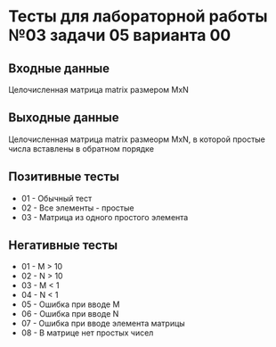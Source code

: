 # Тесты для лабораторной работы №03 задачи 05 варианта 00

## Входные данные
Целочисленная матрица matrix размером MxN

## Выходные данные
Целочисленная матрица matrix размеорм MxN, в которой простые числа вставлены в обратном порядке

## Позитивные тесты
- 01 - Обычный тест
- 02 - Все элементы - простые
- 03 - Матрица из одного простого элемента

## Негативные тесты
- 01 - M > 10
- 02 - N > 10
- 03 - M < 1
- 04 - N < 1
- 05 - Ошибка при вводе M
- 06 - Ошибка при вводе N
- 07 - Ошибка при вводе элемента матрицы
- 08 - В матрице нет простых чисел
